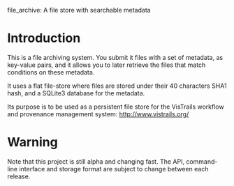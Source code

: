 file_archive: A file store with searchable metadata

# Introduction

This is a file archiving system. You submit it files with a set of metadata, as
key-value pairs, and it allows you to later retrieve the files that match
conditions on these metadata.

It uses a flat file-store where files are stored under their 40 characters SHA1
hash, and a SQLite3 database for the metadata.

Its purpose is to be used as a persistent file store for the VisTrails workflow
and provenance management system: http://www.vistrails.org/

# Warning

Note that this project is still alpha and changing fast. The API, command-line
interface and storage format are subject to change between each release.
